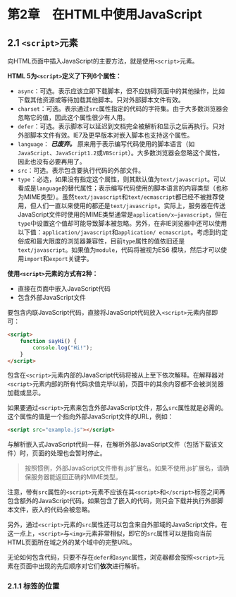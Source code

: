 # 第2章　在HTML中使用JavaScript

## 2.1 `<script>`元素

向HTML页面中插入JavaScript的主要方法，就是使用`<script>`元素。

**HTML 5为`<script>`定义了下列6个属性：**

- `async`：可选。表示应该立即下载脚本，但不应妨碍页面中的其他操作，比如下载其他资源或等待加载其他脚本。只对外部脚本文件有效。
- `charset`：可选。表示通过`src`属性指定的代码的字符集。由于大多数浏览器会忽略它的值，因此这个属性很少有人用。
- `defer`：可选。表示脚本可以延迟到文档完全被解析和显示之后再执行。只对外部脚本文件有效。IE7及更早版本对嵌入脚本也支持这个属性。
- `language`： ***已废弃。*** 原来用于表示编写代码使用的脚本语言（如`JavaScript`、`JavaScript1.2`或`VBScript`）。大多数浏览器会忽略这个属性，因此也没有必要再用了。
- `src`：可选。表示包含要执行代码的外部文件。
- `type`：必选，如果没有指定这个属性，则其默认值为`text/javascript`。可以看成是`language`的替代属性；表示编写代码使用的脚本语言的内容类型（也称为MIME类型）。虽然`text/javascript`和`text/ecmascript`都已经不被推荐使用，但人们一直以来使用的都还是`text/javascript`。实际上，服务器在传送JavaScript文件时使用的MIME类型通常是`application/x–javascript`，但在`type`中设置这个值却可能导致脚本被忽略。另外，在非IE浏览器中还可以使用以下值：`application/javascript`和`application/ ecmascript`。考虑到约定俗成和最大限度的浏览器兼容性，目前`type`属性的值依旧还是`text/javascript`。如果值为`module`，代码将被视为ES6 模块，然后才可以使用`import`和`export`关键字。

**使用`<script>`元素的方式有2种：**

- 直接在页面中嵌入JavaScript代码
- 包含外部JavaScript文件

要包含内联JavaScript代码，直接将JavaScript代码放入`<script>`元素内部即可：

```html
<script>
    function sayHi() {
        console.log("Hi!");
    }
</script>
```

包含在`<script>`元素内部的JavaScript代码将被从上至下依次解释。在解释器对`<script>`元素内部的所有代码求值完毕以前，页面中的其余内容都不会被浏览器加载或显示。

如果要通过`<script>`元素来包含外部JavaScript文件，那么`src`属性就是必需的。这个属性的值是一个指向外部JavaScript文件的URL，例如：

```html
<script src="example.js"></script>
```

与解析嵌入式JavaScript代码一样，在解析外部JavaScript文件（包括下载该文件）时，页面的处理也会暂时停止。

> 按照惯例，外部JavaScript文件带有.js扩展名。如果不使用.js扩展名，请确保服务器能返回正确的MIME类型。

注意，带有`src`属性的`<script>`元素不应该在其`<script>`和`</script>`标签之间再包含额外的JavaScript代码。如果包含了嵌入的代码，则只会下载并执行外部脚本文件，嵌入的代码会被忽略。

另外，通过`<script>`元素的`src`属性还可以包含来自外部域的JavaScript文件。在这一点上，`<script>`与`<img>`元素非常相似，即它的`src`属性可以是指向当前HTML页面所在域之外的某个域中的完整URL。

无论如何包含代码，只要不存在`defer`和`async`属性，浏览器都会按照`<script>`元素在页面中出现的先后顺序对它们**依次**进行解析。

### 2.1.1 标签的位置



